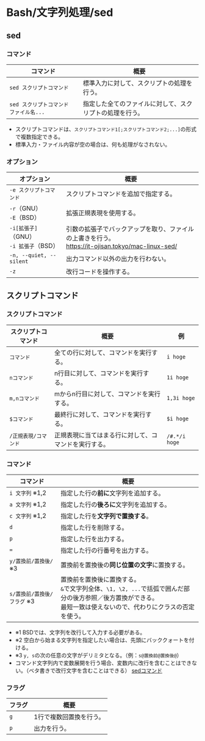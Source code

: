 # Bash/文字列処理/sed

## sed

### コマンド

| コマンド                     | 概要                           |
|--------------------------|------------------------------|
| `sed スクリプトコマンド`          | 標準入力に対して、スクリプトの処理を行う。        |
| `sed スクリプトコマンド ファイル名...` | 指定した全てのファイルに対して、スクリプトの処理を行う。 |

- スクリプトコマンドは、`スクリプトコマンド1[;スクリプトコマンド2;...]`の形式で複数指定できる。
- 標準入力・ファイル内容が空の場合は、何も処理がなされない。

### オプション

| オプション                                  | 概要                                                         |
| ------------------------------------------- | ------------------------------------------------------------ |
| `-e スクリプトコマンド`                     | スクリプトコマンドを追加で指定する。                         |
| `-r`（GNU）<br />`-E`（BSD）                | 拡張正規表現を使用する。                                     |
| `-i[拡張子]`（GNU）<br />`-i 拡張子`（BSD） | 引数の拡張子でバックアップを取り、ファイルの上書きを行う。<br /><https://it-ojisan.tokyo/mac-linux-sed/> |
| `-n, --quiet, --silent`                     | 出力コマンド以外の出力を行わない。                           |
| `-z`                                        | 改行コードを操作する。                                       |

## スクリプトコマンド

### スクリプトコマンド

| スクリプトコマンド   | 概要                                                 | 例            |
| -------------------- | ---------------------------------------------------- | ------------- |
| `コマンド`           | 全ての行に対して、コマンドを実行する。               | `i hoge`      |
| `nコマンド`          | n行目に対して、コマンドを実行する。                  | `1i hoge`     |
| `m,nコマンド`        | mからn行目に対して、コマンドを実行する。             | `1,3i hoge`   |
| `$コマンド`          | 最終行に対して、コマンドを実行する。                 | `$i hoge`     |
| `/正規表現/コマンド` | 正規表現に当てはまる行に対して、コマンドを実行する。 | `/#.*/i hoge` |

### コマンド

| コマンド                    | 概要                                                         |
| --------------------------- | ------------------------------------------------------------ |
| `i 文字列` ※1,2             | 指定した行の**前に**文字列を追加する。                       |
| `a 文字列` ※1,2             | 指定した行の**後ろに**文字列を追加する。                     |
| `c 文字列` ※1,2             | 指定した行を**文字列で置換する**。                           |
| `d`                         | 指定した行を削除する。                                       |
| `p`                         | 指定した行を出力する。                                       |
| `=`                         | 指定した行の行番号を出力する。                               |
| `y/置換前/置換後/` ※3       | 置換前を置換後の**同じ位置の文字**に置換する。               |
| `s/置換前/置換後/フラグ` ※3 | 置換前を置換後に置換する。<br /> `&`で文字列全体、`\1, \2, ...`で括弧で囲んだ部分の後方参照／後方置換ができる。 <br />最短一致は使えないので、代わりにクラスの否定を使う。 |

- ※1 BSDでは、文字列を改行して入力する必要がある。
- ※2 空白から始まる文字列を指定したい場合は、先頭にバッククォートを付ける。
- ※3 `y, s`の次の任意の文字がデリミタとなる。（例：`s@置換前@置換後@`）
- コマンド文字列内で変数展開を行う場合、変数内に改行を含むことはできない。（ベタ書きで改行文字を含むことはできる）
    [sedコマンド](https://www.yutry.net/pc/program/sed-shellscript#mulchline-sed-insert)

### フラグ

| フラグ | 概要                    |
| ------ | ----------------------- |
| `g`    | 1行で複数回置換を行う。 |
| `p`    | 出力を行う。            |
